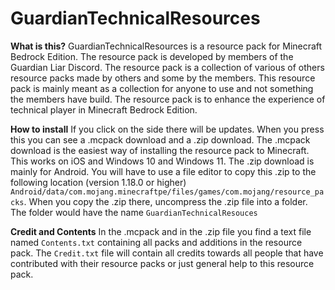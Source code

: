 # GuardianTechnicalResources

**What is this?**
GuardianTechnicalResources is a resource pack for Minecraft Bedrock Edition. The resource pack is developed by members of the Guardian Liar Discord. The resource pack is a collection of various of others resource packs made by others and some by the members. This resource pack is mainly meant as a collection for anyone to use and not something the members have build. The resource pack is to enhance the experience of technical player in Minecraft Bedrock Edition.

**How to install**
If you click on the side there will be updates. When you press this you can see a .mcpack download and a .zip download. 
  The .mcpack download is the easiest way of installing the resource pack to Minecraft. This works on iOS and Windows 10 and Windows 11.
  The .zip download is mainly for Android. You will have to use a file editor to copy this .zip to the following location (version 1.18.0 or higher) `Android/data/com.mojang.minecraftpe/files/games/com.mojang/resource_packs`. When you copy the .zip there, uncompress the .zip file into a folder. The folder would have the name `GuardianTechnicalResouces`

**Credit and Contents**
In the .mcpack and in the .zip file you find a text file named `Contents.txt` containing all packs and additions in the resource pack. The `Credit.txt` file will contain all credits towards all people that have contributed with their resource packs or just general help to this resource pack.
